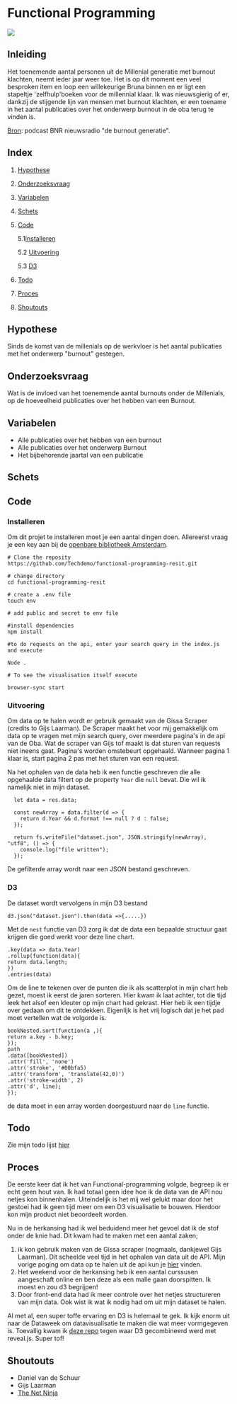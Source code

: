 # Functional Programming

![](/Users/marcelfleuren/functionalProgrammingResit/schermafbeelding.png)



## Inleiding

Het toenemende aantal personen uit de Millenial generatie met burnout klachten, neemt ieder jaar weer toe. Het is op dit moment een veel besproken item en loop een willekeurige Bruna binnen en er ligt een stapeltje 'zelfhulp'boeken voor de millennial klaar. Ik was nieuwsgierig of er, dankzij de stijgende lijn van mensen met burnout klachten, er een  toename in het aantal publicaties over het onderwerp burnout in de oba terug te vinden is. 

[Bron](https://www.bnr.nl/podcast/werkverkenners/10354872/generatie-burn-out): podcast BNR nieuwsradio "de burnout generatie".

## Index

1. [Hypothese](#hypothese)

2. [Onderzoeksvraag](#onderzoeksvraag)

3. [Variabelen](#Variabelen)

4. [Schets](#schets)

5. [Code](#code)

   5.1[Installeren](#Installeren)

   5.2 [Uitvoering](#uitvoering)

   5.3 [D3](#D3)

6. [Todo](#todo)

7. [Proces](#proces)

8. [Shoutouts](#shoutouts)



## Hypothese

Sinds de komst van de millenials op de werkvloer is het aantal publicaties met het onderwerp "burnout" gestegen.

## Onderzoeksvraag

Wat is de invloed van het toenemende aantal burnouts onder de Millenials, op de hoeveelheid publicaties over het hebben van een Burnout.

## Variabelen

- Alle publicaties over het hebben van een burnout
- Alle publicaties over het onderwerp Burnout
- Het bijbehorende jaartal van een publicatie

## Schets

## Code

### Installeren

Om dit projet te installeren moet je een aantal dingen doen. Allereerst vraag je een key aan bij de [openbare bibliotheek Amsterdam](https://www.oba.nl/).

``` # clone the repository 
# Clone the reposity
https://github.com/Techdemo/functional-programming-resit.git

# change directory
cd functional-programming-resit

# create a .env file 
touch env

# add public and secret to env file 

#install dependencies 
npm install 

#to do requests on the api, enter your search query in the index.js and execute

Node . 

# To see the visualisation itself execute 

browser-sync start

```

### Uitvoering

Om data op te halen wordt er gebruik gemaakt van de Gissa Scraper (credits to Gijs Laarman). De Scraper maakt het voor mij gemakkelijk om data op te vragen met mijn search query, over meerdere pagina's in de api van de Oba. Wat de scraper van Gijs tof maakt is dat sturen van requests niet ineens gaat. Pagina's worden omstebeurt opgehaald. Wanneer pagina 1 klaar is, start pagina 2 pas met het sturen van een request. 

Na het ophalen van de data heb ik een functie geschreven die alle opgehaalde data filtert op de property `Year` die `null` bevat. Die wil ik namelijk niet in mijn dataset. 

```
  let data = res.data;

  const newArray = data.filter(d => {
    return d.Year && d.format !== null ? d : false;
  });

  return fs.writeFile("dataset.json", JSON.stringify(newArray), "utf8", () => {
    console.log("file written");
  });
```

De gefilterde array wordt naar een JSON bestand geschreven. 

### D3

De dataset wordt vervolgens in mijn D3 bestand

`d3.json("dataset.json").then(data =>{.....})`

Met de `nest` functie van D3 zorg ik dat de data een bepaalde structuur gaat krijgen die goed werkt voor deze line chart. 

```nest()
.key(data => data.Year)
.rollup(function(data){
return data.length;
})
.entries(data)
```

Om de line te tekenen over de punten die ik als scatterplot in mijn chart heb gezet, moest ik eerst de jaren sorteren. Hier kwam ik laat achter, tot die tijd leek het alsof een kleuter op mijn chart had gekrast. 
Hier heb ik een tijdje over gedaan om dit te ontdekken. Eigenlijk is het vrij logisch dat je het pad moet vertellen wat de volgorde is. 

```
bookNested.sort(function(a ,){
return a.key - b.key;
});
path 
.data([bookNested])
.attr('fill', 'none')
.attr('stroke', '#00bfa5)
.attr('transform', 'translate(42,0)')
.attr('stroke-width', 2)
.attr('d', line);
});
```

de data moet in een array worden doorgestuurd naar de `line` functie. 



## Todo

Zie mijn todo lijst [hier](https://github.com/Techdemo/functional-programming-resit/projects/1?add_cards_query=is%3Aopen)

## Proces

De eerste keer dat ik het van Functional-programming volgde, begreep ik er echt geen hout van. Ik had totaal geen idee hoe ik de data van de API nou netjes kon binnenhalen. Uiteindelijk is het mij wel gelukt maar door het gestoei had ik geen tijd meer om een D3 visualisatie te bouwen. Hierdoor kon mijn product niet beoordeelt worden. 

Nu in de herkansing had ik wel beduidend meer het gevoel dat ik de stof onder de knie had. Dit kwam had te maken met een aantal zaken; 

1. ik kon gebruik maken van de Gissa scraper (nogmaals, dankjewel Gijs Laarman). Dit scheelde veel tijd in het ophalen van data uit de API. Mijn vorige poging om data op te halen uit de api kun je [hier](https://github.com/Techdemo/functional-programming) vinden. 
2. Het weekend voor de herkansing heb ik een aantal curssusen aangeschaft online en ben deze als een malle gaan doorspitten. Ik moest en zou d3 begrijpen!
3. Door front-end data had ik meer controle over het netjes structureren van mijn data. Ook wist ik wat ik nodig had om uit mijn dataset te halen. 

Al met al, een super toffe ervaring en D3 is helemaal te gek. Ik kijk enorm uit naar de Dataweek om datavisualisatie te maken die wat meer vormgegeven is. Toevallig kwam ik [deze repo](https://github.com/gcalmettes/reveal.js-d3) tegen waar D3 gecombineerd werd met reveal.js. Super tof!

## Shoutouts

- Daniel van de Schuur
- Gijs Laarman
- [The Net Ninja](https://www.thenetninja.co.uk/)







